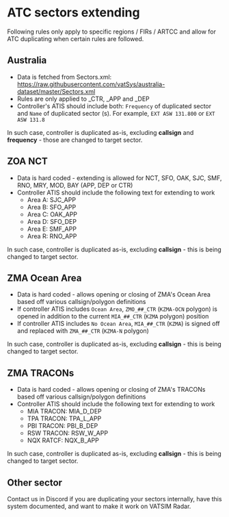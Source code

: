 # ATC sectors extending

Following rules only apply to specific regions / FIRs / ARTCC and allow for ATC duplicating when certain rules are followed.

## Australia

- Data is fetched from Sectors.xml: https://raw.githubusercontent.com/vatSys/australia-dataset/master/Sectors.xml
- Rules are only applied to _CTR, _APP and _DEP
- Controller's ATIS should include both: `Frequency` of duplicated sector and `Name` of duplicated sector (s). For example, `EXT ASW 131.800` or `EXT ASW 131.8`

In such case, controller is duplicated as-is, excluding **callsign** and **frequency** - those are changed to target sector.

## ZOA NCT

- Data is hard coded - extending is allowed for NCT, SFO, OAK, SJC, SMF, RNO, MRY, MOD, BAY (APP, DEP or CTR)
- Controller ATIS should include the following text for extending to work
  - Area A: SJC_APP
  - Area B: SFO_APP
  - Area C: OAK_APP
  - Area D: SFO_DEP
  - Area E: SMF_APP
  - Area R: RNO_APP

In such case, controller is duplicated as-is, excluding **callsign** - this is being changed to target sector.

## ZMA Ocean Area

- Data is hard coded - allows opening or closing of ZMA's Ocean Area based off various callsign/polygon definitions
- If controller ATIS includes `Ocean Area`, `ZMO_##_CTR` (`KZMA-OCN` polygon) is opened in addition to the current `MIA_##_CTR` (`KZMA` polygon) position
- If controller ATIS includes `No Ocean Area`, `MIA_##_CTR` (`KZMA`) is signed off and replaced with `ZMA_##_CTR` (`KZMA-N` polygon)

In such case, controller is duplicated as-is, excluding **callsign** - this is being changed to target sector.

## ZMA TRACONs

- Data is hard coded - allows opening or closing of ZMA's TRACONs based off various callsign/polygon definitions
- Controller ATIS should include the following text for extending to work
  - MIA TRACON: MIA_D_DEP
  - TPA TRACON: TPA_L_APP
  - PBI TRACON: PBI_B_DEP
  - RSW TRACON: RSW_W_APP
  - NQX RATCF: NQX_B_APP

In such case, controller is duplicated as-is, excluding **callsign** - this is being changed to target sector.

## Other sector

Contact us in Discord if you are duplicating your sectors internally, have this system documented, and want to make it work on VATSIM Radar.
